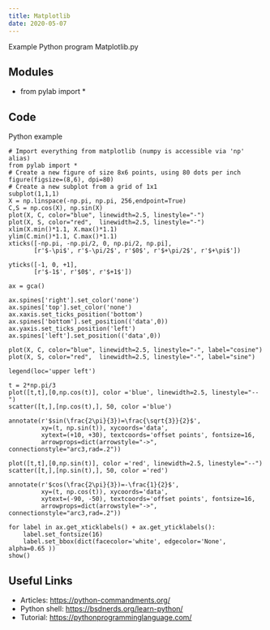 ```yaml
---
title: Matplotlib
date: 2020-05-07
---
```

Example Python program Matplotlib.py

## Modules

* from pylab import *

## Code

Python example

    
    # Import everything from matplotlib (numpy is accessible via 'np' alias)
    from pylab import *
    # Create a new figure of size 8x6 points, using 80 dots per inch
    figure(figsize=(8,6), dpi=80)
    # Create a new subplot from a grid of 1x1
    subplot(1,1,1)
    X = np.linspace(-np.pi, np.pi, 256,endpoint=True)
    C,S = np.cos(X), np.sin(X)
    plot(X, C, color="blue", linewidth=2.5, linestyle="-")
    plot(X, S, color="red",  linewidth=2.5, linestyle="-")
    xlim(X.min()*1.1, X.max()*1.1)
    ylim(C.min()*1.1, C.max()*1.1)
    xticks([-np.pi, -np.pi/2, 0, np.pi/2, np.pi],
           [r'$-\pi$', r'$-\pi/2$', r'$0$', r'$+\pi/2$', r'$+\pi$'])
    
    yticks([-1, 0, +1],
           [r'$-1$', r'$0$', r'$+1$'])
    
    ax = gca()
    
    ax.spines['right'].set_color('none')
    ax.spines['top'].set_color('none')
    ax.xaxis.set_ticks_position('bottom')
    ax.spines['bottom'].set_position(('data',0))
    ax.yaxis.set_ticks_position('left')
    ax.spines['left'].set_position(('data',0))
    
    plot(X, C, color="blue", linewidth=2.5, linestyle="-", label="cosine")
    plot(X, S, color="red",  linewidth=2.5, linestyle="-", label="sine")
    
    legend(loc='upper left')
    
    t = 2*np.pi/3
    plot([t,t],[0,np.cos(t)], color ='blue', linewidth=2.5, linestyle="--")
    scatter([t,],[np.cos(t),], 50, color ='blue')
    
    annotate(r'$sin(\frac{2\pi}{3})=\frac{\sqrt{3}}{2}$',
             xy=(t, np.sin(t)), xycoords='data',
             xytext=(+10, +30), textcoords='offset points', fontsize=16,
             arrowprops=dict(arrowstyle="->", connectionstyle="arc3,rad=.2"))
    
    plot([t,t],[0,np.sin(t)], color ='red', linewidth=2.5, linestyle="--")
    scatter([t,],[np.sin(t),], 50, color ='red')
    
    annotate(r'$cos(\frac{2\pi}{3})=-\frac{1}{2}$',
             xy=(t, np.cos(t)), xycoords='data',
             xytext=(-90, -50), textcoords='offset points', fontsize=16,
             arrowprops=dict(arrowstyle="->", connectionstyle="arc3,rad=.2"))
    
    for label in ax.get_xticklabels() + ax.get_yticklabels():
        label.set_fontsize(16)
        label.set_bbox(dict(facecolor='white', edgecolor='None', alpha=0.65 ))
    show()

## Useful Links

- Articles: https://python-commandments.org/
- Python shell: https://bsdnerds.org/learn-python/
- Tutorial: https://pythonprogramminglanguage.com/
